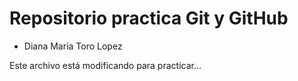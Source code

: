 # Repositorio practica Git y GitHub
* Diana Maria Toro Lopez

Este archivo está modificando para practicar...